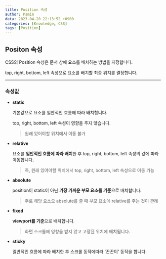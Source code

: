 ```yaml
---
title: Position 속성
author: Psmin
data: 2023-04-20 22:13:52 +0900
categories: [Knowledge, CSS]
tags: [Position]
---
```


## Positon 속성

CSS의 Position 속성은 문서 상에 요소를 배치하는 방법을 지정합니다.

top, right, bottom, left 속성으로 요소를 배치할 최종 위치를 결정합니다.

---

### 속성값

- **static**

  기본값으로 요소를 일반적인 흐름에 따라 배치합니다.

  top, right, bottom, left 속성이 영향을 주지 않습니다.

  > 원래 있어야할 위치에서 이동 불가

- **relative**

  요소를 **일반적인 흐름에 따라 배치**한 후 top, right, bottom, left 속성의 값에 따라 이동합니다.

  > 즉, 원래 있어야할 위치에서 top, right, bottom, left 속성으로 이동 가능

- **absolute**

  position이 static이 아닌 **가장 가까운 부모 요소를 기준**으로 배치합니다.

  > 주로 해당 요소오 absolute를 줄 때 부모 요소에 relative를 주는 것이 관례

- **fixed**

  **viewport를 기준**으로 배치합니다.

  > 화면 스크롤에 영향을 받지 않고 고정된 위치에 배치됩니다.

- **sticky**

  일반적인 흐름에 따라 배치한 후 스크롤 동작에따라 '끈끈이' 동작을 합니다.
